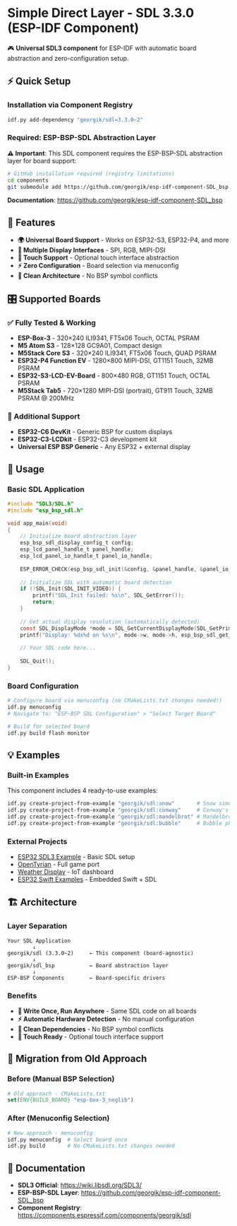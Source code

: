 # Simple Direct Layer - SDL 3.3.0 (ESP-IDF Component)

🎮 **Universal SDL3 component** for ESP-IDF with automatic board abstraction and zero-configuration setup.

## ⚡ Quick Setup

### Installation via Component Registry
```bash
idf.py add-dependency "georgik/sdl=3.3.0~2"
```

### Required: ESP-BSP-SDL Abstraction Layer
**⚠️ Important**: This SDL component requires the ESP-BSP-SDL abstraction layer for board support:

```bash
# GitHub installation required (registry limitations)
cd components  
git submodule add https://github.com/georgik/esp-idf-component-SDL_bsp.git georgik__sdl_bsp
```

**Documentation**: https://github.com/georgik/esp-idf-component-SDL_bsp

## 🎯 Features

- **🌍 Universal Board Support** - Works on ESP32-S3, ESP32-P4, and more
- **📱 Multiple Display Interfaces** - SPI, RGB, MIPI-DSI
- **🎨 Touch Support** - Optional touch interface abstraction
- **⚡ Zero Configuration** - Board selection via menuconfig
- **🔧 Clean Architecture** - No BSP symbol conflicts

## 🎛️ Supported Boards

### ✅ Fully Tested & Working
- **ESP-Box-3** - 320×240 ILI9341, FT5x06 Touch, OCTAL PSRAM
- **M5 Atom S3** - 128×128 GC9A01, Compact design
- **M5Stack Core S3** - 320×240 ILI9341, FT5x06 Touch, QUAD PSRAM
- **ESP32-P4 Function EV** - 1280×800 MIPI-DSI, GT1151 Touch, 32MB PSRAM
- **ESP32-S3-LCD-EV-Board** - 800×480 RGB, GT1151 Touch, OCTAL PSRAM
- **M5Stack Tab5** - 720×1280 MIPI-DSI (portrait), GT911 Touch, 32MB PSRAM @ 200MHz

### 🔧 Additional Support
- **ESP32-C6 DevKit** - Generic BSP for custom displays
- **ESP32-C3-LCDkit** - ESP32-C3 development kit
- **Universal ESP BSP Generic** - Any ESP32 + external display

## 🎨 Usage

### Basic SDL Application
```c
#include "SDL3/SDL.h"
#include "esp_bsp_sdl.h"

void app_main(void)
{
    // Initialize board abstraction layer
    esp_bsp_sdl_display_config_t config;
    esp_lcd_panel_handle_t panel_handle;
    esp_lcd_panel_io_handle_t panel_io_handle;
    
    ESP_ERROR_CHECK(esp_bsp_sdl_init(&config, &panel_handle, &panel_io_handle));
    
    // Initialize SDL with automatic board detection
    if (!SDL_Init(SDL_INIT_VIDEO)) {
        printf("SDL_Init failed: %s\n", SDL_GetError());
        return;
    }
    
    // Get actual display resolution (automatically detected)
    const SDL_DisplayMode *mode = SDL_GetCurrentDisplayMode(SDL_GetPrimaryDisplay());
    printf("Display: %dx%d on %s\n", mode->w, mode->h, esp_bsp_sdl_get_board_name());
    
    // Your SDL code here...
    
    SDL_Quit();
}
```

### Board Configuration
```bash
# Configure board via menuconfig (no CMakeLists.txt changes needed!)
idf.py menuconfig
# Navigate to: "ESP-BSP SDL Configuration" > "Select Target Board"

# Build for selected board
idf.py build flash monitor
```

## 💡 Examples

### Built-in Examples
This component includes 4 ready-to-use examples:
```bash
idf.py create-project-from-example "georgik/sdl:snow"       # Snow simulation
idf.py create-project-from-example "georgik/sdl:conway"     # Conway's Game of Life  
idf.py create-project-from-example "georgik/sdl:mandelbrot" # Mandelbrot fractal
idf.py create-project-from-example "georgik/sdl:bubble"     # Bubble physics
```

### External Projects
- [ESP32 SDL3 Example](https://github.com/georgik/esp32-sdl3-example) - Basic SDL setup
- [OpenTyrian](https://github.com/georgik/OpenTyrian) - Full game port
- [Weather Display](https://github.com/georgik/esp32-weather-display) - IoT dashboard
- [ESP32 Swift Examples](https://github.com/georgik/esp32-sdl3-swift-example/) - Embedded Swift + SDL

## 🏗️ Architecture

### Layer Separation
```
Your SDL Application
        ↓
georgik/sdl (3.3.0~2)     ← This component (board-agnostic)
        ↓
georgik/sdl_bsp           ← Board abstraction layer
        ↓  
ESP-BSP Components        ← Board-specific drivers
```

### Benefits
- **🎯 Write Once, Run Anywhere** - Same SDL code on all boards
- **⚡ Automatic Hardware Detection** - No manual configuration
- **🔧 Clean Dependencies** - No BSP symbol conflicts
- **📱 Touch Ready** - Optional touch interface support

## 🔧 Migration from Old Approach

### Before (Manual BSP Selection)
```cmake
# Old approach - CMakeLists.txt
set(ENV{BUILD_BOARD} "esp-box-3_noglib")
```

### After (Menuconfig Selection)
```bash
# New approach - menuconfig
idf.py menuconfig  # Select board once
idf.py build       # No CMakeLists.txt changes needed
```

## 📖 Documentation

- **SDL3 Official**: https://wiki.libsdl.org/SDL3/
- **ESP-BSP-SDL Layer**: https://github.com/georgik/esp-idf-component-SDL_bsp
- **Component Registry**: https://components.espressif.com/components/georgik/sdl


